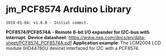 # jm_PCF8574 Arduino Library

````
2019-01-04: v1.0.0 - Initial commit.
````

**PCF8574/PCF8574A - Remote 8-bit I/O expander for I2C-bus with interrupt.**
**Device datasheet**: https://www.nxp.com/docs/en/data-sheet/PCF8574_PCF8574A.pdf 
**Application example**: The LCM2004 LCD module (HD44780U device) interfaced for I2C with a PCF8574.

